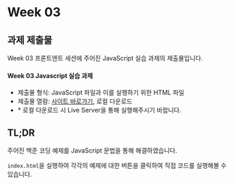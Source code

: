 # Week 03



## 과제 제출물

Week 03 프론트엔트 세션에 주어진 JavaScript 실습 과제의 제출물입니다.



#### Week 03 Javascript 실습 과제

* 제출물 형식: JavaScript 파일과 이를 실행하기 위한 HTML 파일
* 제출물 열람: [사이트 바로가기](https://tansan7271.github.io/CISLAB-Week03/), 로컬 다운로드
* \* 로컬 다운로드 시 Live Server을 통해 실행해주시기 바랍니다.





## TL;DR

주어진 백준 코딩 예제를 JavaScript 문법을 통해 해결하였습니다.

`index.html`을 실행하여 각각의 예제에 대한 버튼을 클릭하여 직접 코드를 실행해볼 수 있습니다.



